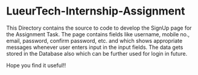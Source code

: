 # LueurTech-Internship-Assignment

This Directory contains the source to code to develop the SignUp page for the Assignment Task.
The page contains fields like username, mobile no., email, password, confirm password, etc. and which shows appropriate messages whenever user enters input in the input fields.
The data gets stored in the Database also which can be further used for login in future.

Hope you find it useful!!
